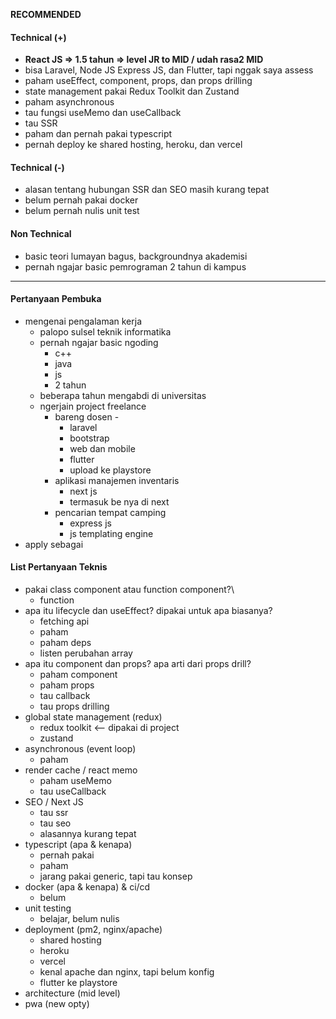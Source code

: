 **RECOMMENDED**

#### Technical (+) 

- **React JS => 1.5 tahun  => level JR to MID / udah rasa2 MID**  
- bisa Laravel, Node JS Express JS, dan Flutter, tapi nggak saya assess
- paham useEffect, component, props, dan props drilling
- state management pakai Redux Toolkit dan Zustand
- paham asynchronous
- tau fungsi useMemo dan useCallback
- tau SSR
- paham dan pernah pakai typescript
- pernah deploy ke shared hosting, heroku, dan vercel

#### Technical (-)  

- alasan tentang hubungan SSR dan SEO masih kurang tepat
- belum pernah pakai docker
- belum pernah nulis unit test

#### Non Technical  

- basic teori lumayan bagus, backgroundnya akademisi
- pernah ngajar basic pemrograman 2 tahun di kampus

---

#### Pertanyaan Pembuka

- mengenai pengalaman kerja 
	- palopo sulsel teknik informatika
	- pernah ngajar basic ngoding
		- c++
		- java
		- js
		- 2 tahun
	- beberapa tahun mengabdi di universitas
	- ngerjain project freelance
		- bareng dosen - 
			- laravel
			- bootstrap
			- web dan mobile
			- flutter
			- upload ke playstore
		-  aplikasi manajemen inventaris
			- next js
			- termasuk be nya di next
		- pencarian tempat camping
			- express js
			- js templating engine
- apply sebagai


#### List Pertanyaan Teknis

- pakai class component atau function component?\
	- function
- apa itu lifecycle dan useEffect? dipakai untuk apa biasanya?
	- fetching api
	- paham
	- paham deps
	- listen perubahan array
- apa itu component dan props? apa arti dari props drill?
	- paham component
	- paham props
	- tau callback
	- tau props drilling
- global state management (redux)
	- redux toolkit <-- dipakai di project
	- zustand
- asynchronous (event loop)  
	- paham
- render cache / react memo  
	- paham useMemo
	- tau useCallback
- SEO / Next JS  
	- tau ssr
	- tau seo
	- alasannya kurang tepat
- typescript (apa & kenapa)  
	- pernah pakai
	- paham
	- jarang pakai generic, tapi tau konsep
- docker (apa & kenapa) & ci/cd  
	- belum
- unit testing
	- belajar, belum nulis  
- deployment (pm2, nginx/apache)
	- shared hosting
	- heroku
	- vercel
	- kenal apache dan nginx, tapi belum konfig 
	- flutter ke playstore
- architecture (mid level)  
- pwa (new opty)